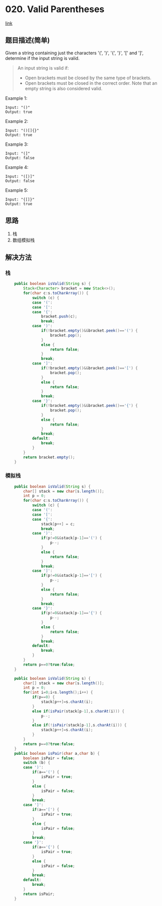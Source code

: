 # 020. Valid Parentheses
[link](https://leetcode-cn.com/problems/valid-parentheses/)

## 题目描述(简单)

Given a string containing just the characters '(', ')', '{', '}', '[' and ']', determine if the input string is valid.

> An input string is valid if:
> - Open brackets must be closed by the same type of brackets.
> - Open brackets must be closed in the correct order.
Note that an empty string is also considered valid.

Example 1:
```
Input: "()"
Output: true
```
Example 2:
```
Input: "()[]{}"
Output: true
```
Example 3:
```
Input: "(]"
Output: false
```
Example 4:
```
Input: "([)]"
Output: false
```
Example 5:
```
Input: "{[]}"
Output: true
```

## 思路

1. 栈
2. 数组模拟栈

## 解决方法

### 栈



```java
	public boolean isValid(String s) {
		Stack<Character> bracket = new Stack<>();
		for(char c:s.toCharArray()) {
			switch (c) {
			case '(':
			case '[':
			case '{':
				bracket.push(c);
				break;
			case ')':
				if(!bracket.empty()&&bracket.peek()=='(') {
					bracket.pop();
				}
				else {
					return false;
				}
				break;
			case ']':
				if(!bracket.empty()&&bracket.peek()=='[') {
					bracket.pop();
				}
				else {
					return false;
				}
				break;
			case '}':
				if(!bracket.empty()&&bracket.peek()=='{') {
					bracket.pop();
				}
				else {
					return false;
				}
				break;
			default:
				break;
			}
		}
		return bracket.empty();
	}
```


### 模拟栈



```java
	public boolean isValid(String s) {
        char[] stack = new char[s.length()];
        int p = 0;
        for(char c:s.toCharArray()) {
			switch (c) {
			case '(':
			case '[':
			case '{':
				stack[p++] = c;
				break;
			case ')':
				if(p!=0&&stack[p-1]=='(') {
					p--;
				}
				else {
					return false;
				}
				break;
			case ']':
				if(p!=0&&stack[p-1]=='[') {
					p--;
				}
				else {
					return false;
				}
				break;
			case '}':
				if(p!=0&&stack[p-1]=='{') {
					p--;
				}
				else {
					return false;
				}
				break;
			default:
				break;
			}
		}
        return p==0?true:false;
    }
```



```java
	public boolean isValid(String s) {
        char[] stack = new char[s.length()];
        int p = 0;
        for(int i=0;i<s.length();i++) {
        	if(p==0) {
        		stack[p++]=s.charAt(i);
        	}
        	else if(isPair(stack[p-1],s.charAt(i))) {
        		p--;
        	}
        	else if(!isPair(stack[p-1],s.charAt(i))) {
        		stack[p++]=s.charAt(i);
			}
        }
        return p==0?true:false;
    }
	public boolean isPair(char a,char b) {
		boolean isPair = false;
		switch (b) {
		case ')':
			if(a=='(') {
				isPair = true;
			}
			else {
				isPair = false;
			}
			break;
		case ']':
			if(a=='[') {
				isPair = true;
			}
			else {
				isPair = false;
			}
			break;
		case '}':
			if(a=='{') {
				isPair = true;
			}
			else {
				isPair = false;
			}
			break;
		default:
			break;
		}
		return isPair;
	}
```





